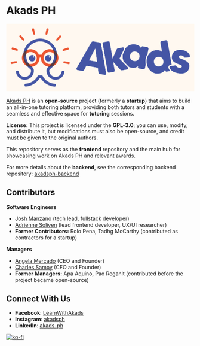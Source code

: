 # Akads PH

[![akads-logo](https://raw.githubusercontent.com/joshmanzano/akadsph/refs/heads/main/public/static/akads-standard-colored-with-background.jpg)](https://akadsph.org)

[Akads PH](https://akadsph.org/) is an **open-source** project (formerly a **startup**) that aims to build an all-in-one tutoring platform, providing both tutors and students with a seamless and effective space for **tutoring** sessions.

**License:** This project is licensed under the **GPL-3.0**; you can use, modify, and distribute it, but modifications must also be open-source, and credit must be given to the original authors.

This repository serves as the **frontend** repository and the main hub for showcasing work on Akads PH and relevant awards.

For more details about the **backend**, see the corresponding backend repository: [akadsph-backend](https://github.com/joshmanzano/akadsph-backend)

## Contributors
**Software Engineers**

* [Josh Manzano](https://www.linkedin.com/in/joshmanzano-dev/) (tech lead, fullstack developer)
* [Adrienne Soliven](https://www.linkedin.com/in/adrienne-soliven-7725831aa/) (lead frontend developer, UX/UI researcher)
* **Former Contributors:** Rolo Pena, Tadhg McCarthy (contributed as contractors for a startup)

**Managers**

* [Angela Mercado](https://www.linkedin.com/in/mercadoangela/) (CEO and Founder)
* [Charles Samoy](https://www.linkedin.com/in/charlessamoy/) (CFO and Founder)
* **Former Managers:** Apa Aquino, Pao Reganit (contributed before the project became open-source)

## Connect With Us
- **Facebook**: [LearnWithAkads](https://www.facebook.com/LearnWithAkads/)
- **Instagram**: [akadsph](http://instagram.com/akadsph)
- **LinkedIn**: [akads-ph](https://www.linkedin.com/company/akads-ph/)

[![ko-fi](https://ko-fi.com/img/githubbutton_sm.svg)](https://ko-fi.com/N4N7JMYB8)

